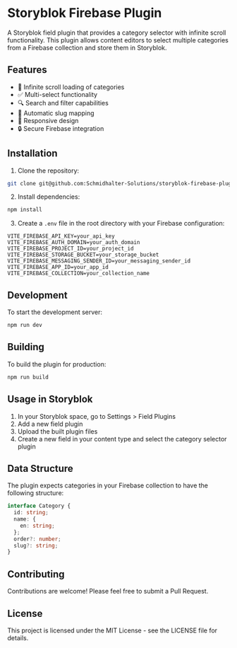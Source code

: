 # Storyblok Firebase Plugin


A Storyblok field plugin that provides a category selector with infinite scroll functionality. This plugin allows content editors to select multiple categories from a Firebase collection and store them in Storyblok.

## Features

- 🔄 Infinite scroll loading of categories
- ✅ Multi-select functionality
- 🔍 Search and filter capabilities
- 🎯 Automatic slug mapping
- 📱 Responsive design
- 🔒 Secure Firebase integration

## Installation

1. Clone the repository:
```bash
git clone git@github.com:Schmidhalter-Solutions/storyblok-firebase-plugin.git
```

2. Install dependencies:
```bash
npm install
```

3. Create a `.env` file in the root directory with your Firebase configuration:
```env
VITE_FIREBASE_API_KEY=your_api_key
VITE_FIREBASE_AUTH_DOMAIN=your_auth_domain
VITE_FIREBASE_PROJECT_ID=your_project_id
VITE_FIREBASE_STORAGE_BUCKET=your_storage_bucket
VITE_FIREBASE_MESSAGING_SENDER_ID=your_messaging_sender_id
VITE_FIREBASE_APP_ID=your_app_id
VITE_FIREBASE_COLLECTION=your_collection_name
```

## Development

To start the development server:

```bash
npm run dev
```

## Building

To build the plugin for production:

```bash
npm run build
```

## Usage in Storyblok

1. In your Storyblok space, go to Settings > Field Plugins
2. Add a new field plugin
3. Upload the built plugin files
4. Create a new field in your content type and select the category selector plugin

## Data Structure

The plugin expects categories in your Firebase collection to have the following structure:

```typescript
interface Category {
  id: string;
  name: {
    en: string;
  };
  order?: number;
  slug?: string;
}
```

## Contributing

Contributions are welcome! Please feel free to submit a Pull Request.

## License

This project is licensed under the MIT License - see the LICENSE file for details. 
